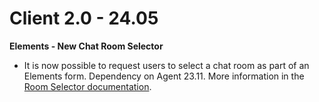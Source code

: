 # Client 2.0 - 24.05

**Elements - New Chat Room Selector**

* It is now possible to request users to select a chat room as part of an Elements form. Dependency on Agent 23.11. More information in the [Room Selector documentation](../../../bots/messages/overview-of-messageml/symphony-elements-1/room-selector.md).
